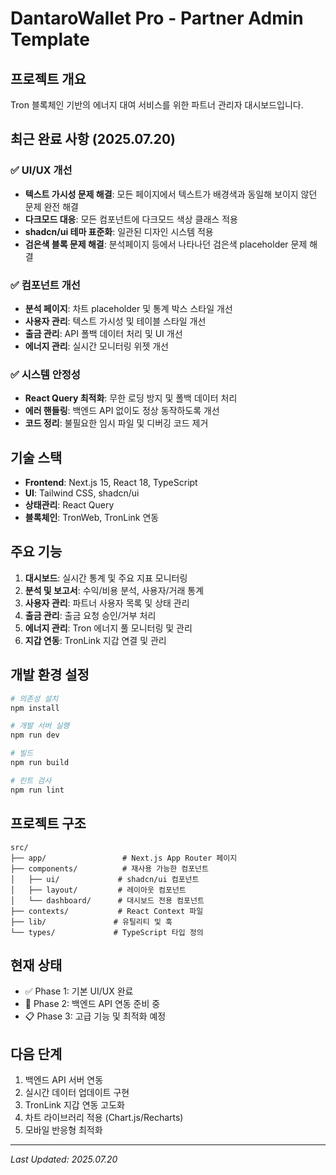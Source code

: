 # DantaroWallet Pro - Partner Admin Template

## 프로젝트 개요
Tron 블록체인 기반의 에너지 대여 서비스를 위한 파트너 관리자 대시보드입니다.

## 최근 완료 사항 (2025.07.20)

### ✅ UI/UX 개선
- **텍스트 가시성 문제 해결**: 모든 페이지에서 텍스트가 배경색과 동일해 보이지 않던 문제 완전 해결
- **다크모드 대응**: 모든 컴포넌트에 다크모드 색상 클래스 적용
- **shadcn/ui 테마 표준화**: 일관된 디자인 시스템 적용
- **검은색 블록 문제 해결**: 분석페이지 등에서 나타나던 검은색 placeholder 문제 해결

### ✅ 컴포넌트 개선
- **분석 페이지**: 차트 placeholder 및 통계 박스 스타일 개선
- **사용자 관리**: 텍스트 가시성 및 테이블 스타일 개선
- **출금 관리**: API 폴백 데이터 처리 및 UI 개선
- **에너지 관리**: 실시간 모니터링 위젯 개선

### ✅ 시스템 안정성
- **React Query 최적화**: 무한 로딩 방지 및 폴백 데이터 처리
- **에러 핸들링**: 백엔드 API 없이도 정상 동작하도록 개선
- **코드 정리**: 불필요한 임시 파일 및 디버깅 코드 제거

## 기술 스택
- **Frontend**: Next.js 15, React 18, TypeScript
- **UI**: Tailwind CSS, shadcn/ui
- **상태관리**: React Query
- **블록체인**: TronWeb, TronLink 연동

## 주요 기능
1. **대시보드**: 실시간 통계 및 주요 지표 모니터링
2. **분석 및 보고서**: 수익/비용 분석, 사용자/거래 통계
3. **사용자 관리**: 파트너 사용자 목록 및 상태 관리
4. **출금 관리**: 출금 요청 승인/거부 처리
5. **에너지 관리**: Tron 에너지 풀 모니터링 및 관리
6. **지갑 연동**: TronLink 지갑 연결 및 관리

## 개발 환경 설정

```bash
# 의존성 설치
npm install

# 개발 서버 실행
npm run dev

# 빌드
npm run build

# 린트 검사
npm run lint
```

## 프로젝트 구조
```
src/
├── app/                 # Next.js App Router 페이지
├── components/          # 재사용 가능한 컴포넌트
│   ├── ui/             # shadcn/ui 컴포넌트
│   ├── layout/         # 레이아웃 컴포넌트
│   └── dashboard/      # 대시보드 전용 컴포넌트
├── contexts/           # React Context 파일
├── lib/               # 유틸리티 및 훅
└── types/             # TypeScript 타입 정의
```

## 현재 상태
- ✅ Phase 1: 기본 UI/UX 완료
- 🚧 Phase 2: 백엔드 API 연동 준비 중
- 📋 Phase 3: 고급 기능 및 최적화 예정

## 다음 단계
1. 백엔드 API 서버 연동
2. 실시간 데이터 업데이트 구현
3. TronLink 지갑 연동 고도화
4. 차트 라이브러리 적용 (Chart.js/Recharts)
5. 모바일 반응형 최적화

---
*Last Updated: 2025.07.20*

